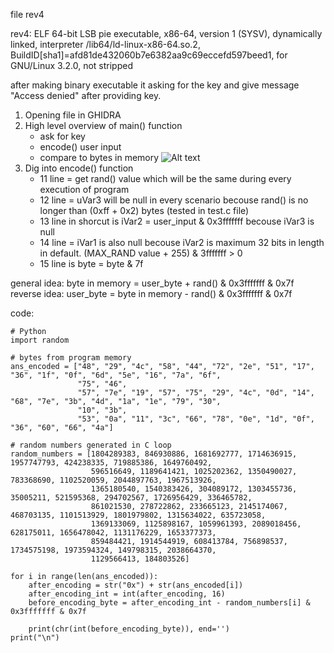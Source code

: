 file rev4

rev4: ELF 64-bit LSB pie executable, x86-64, version 1 (SYSV), dynamically linked, interpreter /lib64/ld-linux-x86-64.so.2, BuildID[sha1]=afd81de432060b7e6382aa9c69eccefd597beed1, for GNU/Linux 3.2.0, not stripped

after making binary executable it asking for the key and give message "Access denied" after providing key. 

1. Opening file in GHIDRA
2. High level overview of main() function
	- ask for key
	- encode() user input
	- compare to bytes in memory
![Alt text](ctf-solutions/blob/main/AccessDeniedCTF2022/binary/main-ghidra.png?raw=true "Title")
3. Dig into encode() function
	- 11 line = get rand() value which will be the same during every execution of program
	- 12 line = uVar3 will be null in every scenario becouse rand() is no longer than (0xff + 0x2) bytes (tested in test.c file)
	- 13 line in shorcut is iVar2 = user_input & 0x3fffffff becouse iVar3 is null
	- 14 line = iVar1 is also null becouse iVar2 is maximum 32 bits in length in default. (MAX_RAND value + 255) & 3fffffff > 0 
	- 15 line is byte = byte & 7f

general idea:
	byte in memory = user_byte + rand() & 0x3fffffff & 0x7f
reverse idea:
	user_byte = byte in memory - rand() & 0x3fffffff & 0x7f

code: 
```
# Python
import random

# bytes from program memory
ans_encoded = ["48", "29", "4c", "58", "44", "72", "2e", "51", "17", "36", "1f", "0f", "6d", "5e", "16", "7a", "6f",
               "75", "46",
               "57", "7e", "19", "57", "75", "29", "4c", "0d", "14", "68", "7e", "3b", "4d", "1a", "1e", "79", "30",
               "10", "3b",
               "53", "0a", "11", "3c", "66", "78", "0e", "1d", "0f", "36", "60", "66", "4a"]

# random numbers generated in C loop
random_numbers = [1804289383, 846930886, 1681692777, 1714636915, 1957747793, 424238335, 719885386, 1649760492,
                  596516649, 1189641421, 1025202362, 1350490027, 783368690, 1102520059, 2044897763, 1967513926,
                  1365180540, 1540383426, 304089172, 1303455736, 35005211, 521595368, 294702567, 1726956429, 336465782,
                  861021530, 278722862, 233665123, 2145174067, 468703135, 1101513929, 1801979802, 1315634022, 635723058,
                  1369133069, 1125898167, 1059961393, 2089018456, 628175011, 1656478042, 1131176229, 1653377373,
                  859484421, 1914544919, 608413784, 756898537, 1734575198, 1973594324, 149798315, 2038664370,
                  1129566413, 184803526]

for i in range(len(ans_encoded)):
    after_encoding = str("0x") + str(ans_encoded[i])
    after_encoding_int = int(after_encoding, 16)
    before_encoding_byte = after_encoding_int - random_numbers[i] & 0x3fffffff & 0x7f

    print(chr(int(before_encoding_byte)), end='')
print("\n")
```



